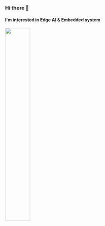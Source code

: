 ### Hi there 👋
#### I'm interested in Edge AI & Embedded system 
<img width="40%" src="https://github.com/godveryday/godveryday/assets/126229830/7ff775c6-137c-405a-8a35-6486905903c8.gif"/>


<!--
**godveryday/godveryday** is a ✨ _special_ ✨ repository because its `README.md` (this file) appears on your GitHub profile.

Here are some ideas to get you started:

- 🔭 I’m currently working on ...
- 🌱 I’m currently learning ...
- 👯 I’m looking to collaborate on ...
- 🤔 I’m looking for help with ...
- 💬 Ask me about ...
- 📫 How to reach me: ...
- 😄 Pronouns: ...
- ⚡ Fun fact: ...
-->
